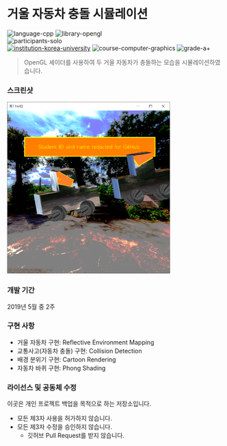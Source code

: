 # 거울 자동차 충돌 시뮬레이션

![language-cpp][language-cpp]
![library-opengl][library-opengl]
<br>
![participants-solo][participants-solo]
<br>
[![institution-korea-university][korea-university-image]][korea-university-cs-url]
![course-computer-graphics][course-cose331]
![grade-a+][grade-a+]

> OpenGL 셰이더를 사용하여 두 거울 자동차가 충돌하는 모습을 시뮬레이션하였습니다.

### 스크린샷

<img src="documents/screenshot.png" height="400px">

### 개발 기간

2019년 5월 중 2주

### 구현 사항

  * 거울 자동차 구현: Reflective Environment Mapping
  * 교통사고(자동차 충돌) 구현: Collision Detection
  * 배경 분위기 구현: Cartoon Rendering
  * 자동차 바퀴 구현: Phong Shading

### 라이선스 및 공동체 수정

이곳은 개인 프로젝트 백업을 목적으로 하는 저장소입니다.

  * 모든 제3자 사용을 허가하지 않습니다.
  * 모든 제3자 수정을 승인하지 않습니다.
    * 깃허브 Pull Request를 받지 않습니다.

<!-- Image definitions -->
[korea-university-image]: https://img.shields.io/badge/Institution-Korea%20University-red
[korea-university-cs-url]: http://cs.korea.ac.kr
[course-cose331]: https://img.shields.io/badge/Course-Computer%20Graphics-brightgreen
[language-cpp]: https://img.shields.io/badge/Language-C%2B%2B-orange
[library-opengl]: https://img.shields.io/badge/Library-OpenGL-green
[grade-a+]: https://img.shields.io/badge/Grade-A%2B-yellow
[participants-solo]: https://img.shields.io/badge/Participants-Solo%20Project-7aa3cc
